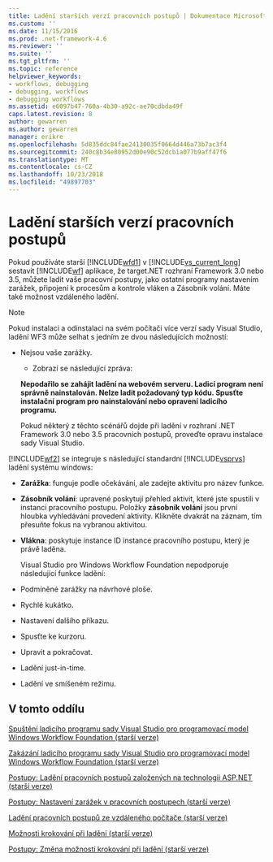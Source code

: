 ```yaml
---
title: Ladění starších verzí pracovních postupů | Dokumentace Microsoftu
ms.custom: ''
ms.date: 11/15/2016
ms.prod: .net-framework-4.6
ms.reviewer: ''
ms.suite: ''
ms.tgt_pltfrm: ''
ms.topic: reference
helpviewer_keywords:
- workflows, debugging
- debugging, workflows
- debugging workflows
ms.assetid: e6097b47-760a-4b30-a92c-ae70cdbda49f
caps.latest.revision: 8
author: gewarren
ms.author: gewarren
manager: erikre
ms.openlocfilehash: 5d835ddc84fae24130035f0664d446a73b7ac3f4
ms.sourcegitcommit: 240c8b34e80952d00e90c52dcb1a077b9aff47f6
ms.translationtype: MT
ms.contentlocale: cs-CZ
ms.lasthandoff: 10/23/2018
ms.locfileid: "49897703"
---
```

# <a name="debugging-legacy-workflows"></a>Ladění starších verzí pracovních postupů
Pokud používáte starší [!INCLUDE[wfd1](../includes/wfd1-md.md)] v [!INCLUDE[vs_current_long](../includes/vs-current-long-md.md)] sestavit [!INCLUDE[wf](../includes/wf-md.md)] aplikace, že target.NET rozhraní Framework 3.0 nebo 3.5, můžete ladit vaše pracovní postupy, jako ostatní programy nastavením zarážek, připojení k procesům a kontrole vláken a Zásobník volání. Máte také možnost vzdáleného ladění.  
  
> [!NOTE]
>  Pokud instalaci a odinstalaci na svém počítači více verzí sady Visual Studio, ladění WF3 může selhat s jedním ze dvou následujících možností:  
> 
> - Nejsou vaše zarážky.  
>   -   Zobrazí se následující zpráva:  
> 
>   **Nepodařilo se zahájit ladění na webovém serveru. Ladicí program není správně nainstalován.  Nelze ladit požadovaný typ kódu.  Spusťte instalační program pro nainstalování nebo opravení ladicího programu.**  
> 
>   Pokud některý z těchto scénářů dojde při ladění v rozhraní .NET Framework 3.0 nebo 3.5 pracovních postupů, proveďte opravu instalace sady Visual Studio.  
  
 [!INCLUDE[wf2](../includes/wf2-md.md)] se integruje s následující standardní [!INCLUDE[vsprvs](../includes/vsprvs-md.md)] ladění systému windows:  
  
- **Zarážka**: funguje podle očekávání, ale zadejte aktivitu pro název funkce.  
  
- **Zásobník volání**: upravené poskytují přehled aktivit, které jste spustili v instanci pracovního postupu. Položky **zásobník volání** jsou první hloubka vyhledávání provedení aktivity. Klikněte dvakrát na záznam, tím přesuňte fokus na vybranou aktivitou.  
  
- **Vlákna**: poskytuje instance ID instance pracovního postupu, který je právě laděna.  
  
  Visual Studio pro Windows Workflow Foundation nepodporuje následující funkce ladění:  
  
- Podmíněné zarážky na návrhové ploše.  
  
- Rychlé kukátko.  
  
- Nastavení dalšího příkazu.  
  
- Spusťte ke kurzoru.  
  
- Upravit a pokračovat.  
  
- Ladění just-in-time.  
  
- Ladění ve smíšeném režimu.  
  
## <a name="in-this-section"></a>V tomto oddílu  
 [Spuštění ladicího programu sady Visual Studio pro programovací model Windows Workflow Foundation (starší verze)](../workflow-designer/invoking-the-visual-studio-debugger-for-windows-workflow-foundation-legacy.md)  
  
 [Zakázání ladicího programu sady Visual Studio pro programovací model Windows Workflow Foundation (starší verze)](../workflow-designer/disabling-the-visual-studio-debugger-for-windows-workflow-foundation-legacy.md)  
  
 [Postupy: Ladění pracovních postupů založených na technologii ASP.NET (starší verze)](../workflow-designer/how-to-debug-aspnet-based-workflows-legacy.md)  
  
 [Postupy: Nastavení zarážek v pracovních postupech (starší verze)](../workflow-designer/how-to-set-breakpoints-in-workflows-legacy.md)  
  
 [Ladění pracovních postupů ze vzdáleného počítače (starší verze)](../workflow-designer/debugging-workflows-from-a-remote-computer-legacy.md)  
  
 [Možnosti krokování při ladění (starší verze)](../workflow-designer/debug-stepping-options-legacy.md)  
  
 [Postupy: Změna možností krokování při ladění (starší verze)](../workflow-designer/how-to-change-the-debug-stepping-option-legacy.md)